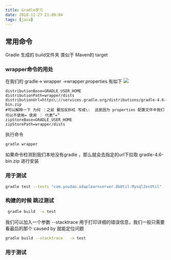 ```yaml
---
title: Gradle学习
date: 2018-11-27 21:09:04
tags: [java]
---
```

## 常用命令

Gradle 生成的 build文件夹 类似于 Maven的  target 

### wrapper命令的用处
在我们的 gradle-> wrapper ->wrapper.properties 有如下
![](http://guxiangflyimagebucket.oss-cn-beijing.aliyuncs.com/imagerepo/20190313103654.png)
```properties
distributionBase=GRADLE_USER_HOME
distributionPath=wrapper/dists
distributionUrl=https\://services.gradle.org/distributions/gradle-4.6-bin.zip
#可以解释一下 为何 ：之前 要加反斜杠 写成\:  这是因为 properties 配置文件中我们可以不使用= 使用 ： 代表“=”
zipStoreBase=GRADLE_USER_HOME
zipStorePath=wrapper/dists
```
执行命令
```bash
gradle wrapper
```
如果命令检测到我们本地没有gradle ，那么就会去指定的url下拉取 gradle-4.6-bin.zip 进行安装


### 用于测试
```bash
gradle test --tests "com.youdao.adaplearnserver.DbUtil.Mysql2esUtil"
```

### 构建的时候  跳过测试
```bash
 gradle build  -x test 
```
我们可以加入一个参数 --stacktrace 用于打印详细的错误信息，我们一般只需要看最后的那个 caused by 就能定位问题  
```bash
gradle build --stacktrace   -x test 
```

### 用于测试
